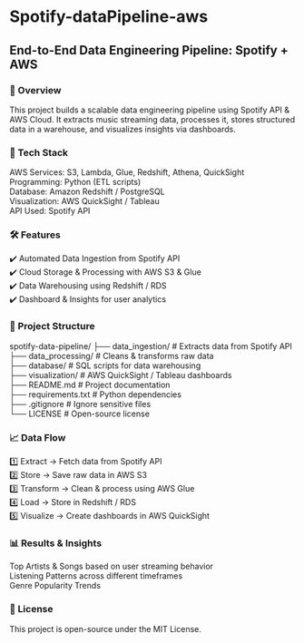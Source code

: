 # Spotify-dataPipeline-aws
## End-to-End Data Engineering Pipeline: Spotify + AWS

### 📖 Overview
This project builds a scalable data engineering pipeline using Spotify API & AWS Cloud. It extracts music streaming data, processes it, stores structured data in a warehouse, and visualizes insights via dashboards.<br>

### 🚀 Tech Stack
AWS Services: S3, Lambda, Glue, Redshift, Athena, QuickSight<br>
Programming: Python (ETL scripts)<br>
Database: Amazon Redshift / PostgreSQL<br>
Visualization: AWS QuickSight / Tableau<br>
API Used: Spotify API<br>

### 🛠️ Features<br>
✔️ Automated Data Ingestion from Spotify API<br>
✔️ Cloud Storage & Processing with AWS S3 & Glue<br>
✔️ Data Warehousing using Redshift / RDS<br>
✔️ Dashboard & Insights for user analytics<br>

### 📂 Project Structure<br>

spotify-data-pipeline/
├── data_ingestion/          # Extracts data from Spotify API<br>
├── data_processing/         # Cleans & transforms raw data<br>
├── database/                # SQL scripts for data warehousing<br>
├── visualization/           # AWS QuickSight / Tableau dashboards<br>
├── README.md                # Project documentation<br>
├── requirements.txt         # Python dependencies<br>
├── .gitignore               # Ignore sensitive files<br>
└── LICENSE                  # Open-source license<br>

### 📈 Data Flow<br>
1️⃣ Extract → Fetch data from Spotify API<br>
2️⃣ Store → Save raw data in AWS S3<br>
3️⃣ Transform → Clean & process using AWS Glue<Br>
4️⃣ Load → Store in Redshift / RDS<Br>
5️⃣ Visualize → Create dashboards in AWS QuickSight<Br>

### 📊 Results & Insights<br>
Top Artists & Songs based on user streaming behavior<br>
Listening Patterns across different timeframes<br>
Genre Popularity Trends<Br>

### 📜 License<br>
This project is open-source under the MIT License.<br>
